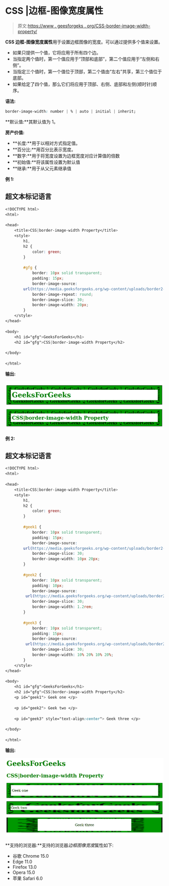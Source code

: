 # CSS |边框-图像宽度属性

> 原文:[https://www . geesforgeks . org/CSS-border-image-width-property/](https://www.geeksforgeeks.org/css-border-image-width-property/)

**CSS 边框-图像宽度属性**用于设置边框图像的宽度。可以通过提供多个值来设置。

*   如果只提供一个值，它将应用于所有四个边。
*   当指定两个值时，第一个值应用于“顶部和底部”，第二个值应用于“左侧和右侧”。
*   当指定三个值时，第一个值位于顶部，第二个值由“左右”共享，第三个值位于底部。
*   如果给定了四个值，那么它们将应用于顶部、右侧、底部和左侧(顺时针)顺序。

**语法:**

```css
border-image-width: number | % | auto | initial | inherit;
```

**默认值:**其默认值为 1。

**房产价值:**

*   **长度:**用于以相对方式指定值。
*   **百分比:**用百分比表示宽度。
*   **数字:**用于将宽度设置为边框宽度对应计算值的倍数
*   **初始值:**将该属性设置为默认值
*   **继承:**用于从父元素继承值

**例 1:**

## 超文本标记语言

```css
<!DOCTYPE html>
<html>

<head>
    <title>CSS|border-image-width Property</title>
    <style>
        h1,
        h2 {
            color: green;
        }

        #gfg {
            border: 10px solid transparent;
            padding: 15px;
            border-image-source:
        url(https://media.geeksforgeeks.org/wp-content/uploads/border2-2.png);
            border-image-repeat: round;
            border-image-slice: 30;
            border-image-width: 20px;
        }
    </style>
</head>

<body>
    <h1 id="gfg">GeeksForGeeks</h1>
    <h2 id="gfg">CSS|border-image-width Property</h2>

</body>

</html>
```

**输出:**

![](img/533813c760b28c76030b0f8a9a86cf0d.png)

**例 2:**

## 超文本标记语言

```css
<!DOCTYPE html>
<html>

<head>
    <title>CSS|border-image-width Property</title>
    <style>
        h1,
        h2 {
            color: green;
        }

        #geek1 {
            border: 10px solid transparent;
            padding: 15px;
            border-image-source:
        url(https://media.geeksforgeeks.org/wp-content/uploads/border2-2.png);
            border-image-slice: 30;
            border-image-width: 10px 20px;
        }

        #geek2 {
            border: 10px solid transparent;
            padding: 10px;
            border-image-source:
         url(https://media.geeksforgeeks.org/wp-content/uploads/border2-2.png);
            border-image-slice: 30;
            border-image-width: 1.2rem;
        }

        #geek3 {
            border: 10px solid transparent;
            padding: 15px;
            border-image-source:
         url(https://media.geeksforgeeks.org/wp-content/uploads/border2-2.png);
            border-image-slice: 30;
            border-image-width: 10% 20% 10% 20%;
        }
    </style>
</head>

<body>
    <h1 id="gfg">GeeksForGeeks</h1>
    <h2 id="gfg">CSS|border-image-width Property</h2>
    <p id="geek1"> Geek one </p>

    <p id="geek2"> Geek two </p>

    <p id="geek3" style="text-align:center"> Geek three </p>

</body>

</html>

```

**输出:**

![](img/096adfd22b8087456c5e297228e01258.png)

**支持的浏览器:**支持的浏览器*边框图像宽度*属性如下:

*   谷歌 Chrome 15.0
*   Edge 11.0
*   Firefox 13.0
*   Opera 15.0
*   苹果 Safari 6.0